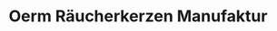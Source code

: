---
title: "Oerm Räucherkerzen Manufaktur"
url: /aue/oerm-raeucherkerzen-manufaktur/
shop: Allgemein
---